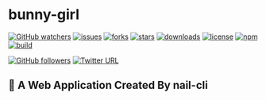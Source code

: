 # bunny-girl
[![GitHub watchers](https://img.shields.io/github/watchers/OwlAford/bunny-girl.svg)](https://github.com/OwlAford/bunny-girl)
[![issues](https://img.shields.io/github/issues/OwlAford/bunny-girl.svg)](https://github.com/OwlAford/bunny-girl)
[![forks](https://img.shields.io/github/forks/OwlAford/bunny-girl.svg)](https://github.com/OwlAford/bunny-girl)
[![stars](https://img.shields.io/github/stars/OwlAford/bunny-girl.svg)](https://github.com/OwlAford/bunny-girl)
[![downloads](https://img.shields.io/github/downloads/OwlAford/bunny-girl/total.svg)](https://github.com/OwlAford/bunny-girl)
[![license](https://img.shields.io/badge/license-MIT-blue.svg)](https://github.com/OwlAford/bunny-girl)
[![npm](https://img.shields.io/npm/v/npm.svg)](https://github.com/OwlAford/bunny-girl)
[![build](https://www.travis-ci.org/OwlAford/bunny-girl.svg?branch=master)](https://github.com/OwlAford/bunny-girl)

[![GitHub followers](https://img.shields.io/github/followers/OwlAford.svg?style=social&label=Follow)](https://github.com/OwlAford)
[![Twitter URL](https://img.shields.io/twitter/url/http/shields.io.svg?style=social)](https://twitter.com/Aford79872215)

## 🚀 A Web Application Created By nail-cli
